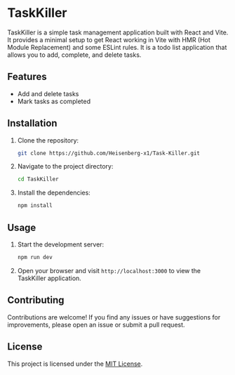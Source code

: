 # TaskKiller

TaskKiller is a simple task management application built with React and Vite. It provides a minimal setup to get React working in Vite with HMR (Hot Module Replacement) and some ESLint rules. It is a todo list application that allows you to add, complete, and delete tasks. 

## Features

- Add and delete tasks
- Mark tasks as completed

## Installation

1. Clone the repository:

    ```bash
    git clone https://github.com/Heisenberg-x1/Task-Killer.git
    ```

2. Navigate to the project directory:

    ```bash
    cd TaskKiller
    ```

3. Install the dependencies:

    ```bash
    npm install
    ```

## Usage

1. Start the development server:

    ```bash
    npm run dev
    ```

2. Open your browser and visit `http://localhost:3000` to view the TaskKiller application.

## Contributing

Contributions are welcome! If you find any issues or have suggestions for improvements, please open an issue or submit a pull request.

## License

This project is licensed under the [MIT License](LICENSE).
